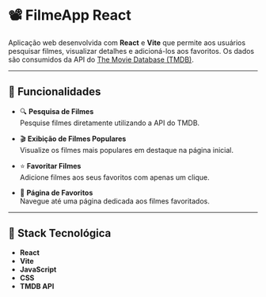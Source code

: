# 📽️ FilmeApp React

Aplicação web desenvolvida com **React** e **Vite** que permite aos usuários pesquisar filmes, visualizar detalhes e adicioná-los aos favoritos. Os dados são consumidos da API do [The Movie Database (TMDB)](https://www.themoviedb.org/).

---

## 🚀 Funcionalidades

- 🔍 **Pesquisa de Filmes**  
  Pesquise filmes diretamente utilizando a API do TMDB.

- 🎬 **Exibição de Filmes Populares**  
  Visualize os filmes mais populares em destaque na página inicial.

- ⭐ **Favoritar Filmes**  
  Adicione filmes aos seus favoritos com apenas um clique.

- 📂 **Página de Favoritos**  
  Navegue até uma página dedicada aos filmes favoritados.

---

## 🧱 Stack Tecnológica

- **React**
- **Vite**
- **JavaScript**
- **CSS**
- **TMDB API**
